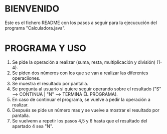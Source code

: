 # BIENVENIDO
Este es el fichero README con los pasos a seguir para la ejecucución del programa "Calculadora.java".

# PROGRAMA Y USO
1. Se pide la operación a realizar (suma, resta, multiplicación y división) (1-4).
2. Se piden dos números con los que  se van a realizar las diferentes operaciiones.
3. Se muestra el resultado por pantalla.
4. Se pregunta al usuario si quiere seguir operando sobre el resultado ("S" --> CONTINUA | "N" --> TERMINA EL PROGRAMA).
5. En caso de continuar el programa, se vuelve a pedir la operación a realizar.
6. Después se pide un número mas y se vuelve a mostrar el resultado por pantalla.
7. Se vuelvenn a repetir los pasos 4,5 y 6  hasta que el resultado del apartado 4  sea "N".
